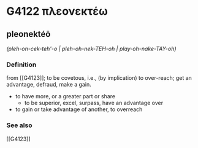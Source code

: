 # G4122 πλεονεκτέω

## pleonektéō

_(pleh-on-cek-teh'-o | pleh-oh-nek-TEH-oh | play-oh-nake-TAY-oh)_

### Definition

from [[G4123]]; to be covetous, i.e., (by implication) to over-reach; get an advantage, defraud, make a gain.

- to have more, or a greater part or share
  - to be superior, excel, surpass, have an advantage over
- to gain or take advantage of another, to overreach

### See also

[[G4123]]

